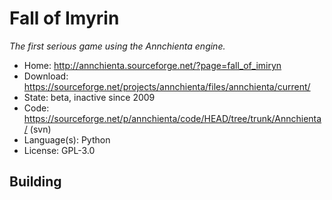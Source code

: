 # Fall of Imyrin

_The first serious game using the Annchienta engine._

- Home: http://annchienta.sourceforge.net/?page=fall_of_imiryn
- Download: https://sourceforge.net/projects/annchienta/files/annchienta/current/
- State: beta, inactive since 2009
- Code: https://sourceforge.net/p/annchienta/code/HEAD/tree/trunk/Annchienta/ (svn)
- Language(s): Python
- License: GPL-3.0

## Building

